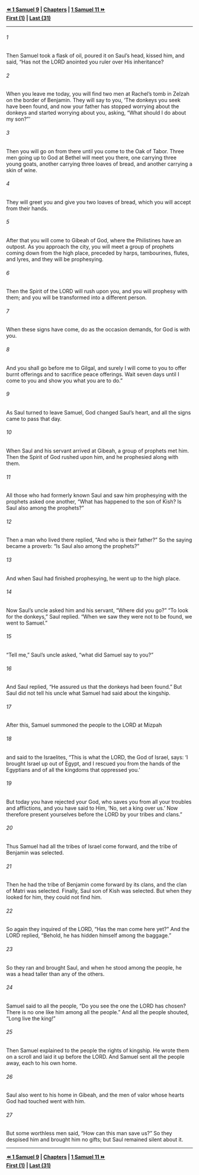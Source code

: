   
**[⏪ 1 Samuel 9](./1%20Samuel%209.md) | [Chapters](./_index.md) | [1 Samuel 11 ⏩](./1%20Samuel%2011.md)**  
**[First (1)](./1%20Samuel%201.md) | [Last (31)](./1%20Samuel%2031.md)**  
  
---  
  
###### 1  
Then Samuel took a flask of oil, poured it on Saul’s head, kissed him, and said, “Has not the LORD anointed you ruler over His inheritance?  
  
###### 2  
When you leave me today, you will find two men at Rachel’s tomb in Zelzah on the border of Benjamin. They will say to you, ‘The donkeys you seek have been found, and now your father has stopped worrying about the donkeys and started worrying about you, asking, “What should I do about my son?”’  
  
###### 3  
Then you will go on from there until you come to the Oak of Tabor. Three men going up to God at Bethel will meet you there, one carrying three young goats, another carrying three loaves of bread, and another carrying a skin of wine.  
  
###### 4  
They will greet you and give you two loaves of bread, which you will accept from their hands.  
  
###### 5  
After that you will come to Gibeah of God, where the Philistines have an outpost. As you approach the city, you will meet a group of prophets coming down from the high place, preceded by harps, tambourines, flutes, and lyres, and they will be prophesying.  
  
###### 6  
Then the Spirit of the LORD will rush upon you, and you will prophesy with them; and you will be transformed into a different person.  
  
###### 7  
When these signs have come, do as the occasion demands, for God is with you.  
  
###### 8  
And you shall go before me to Gilgal, and surely I will come to you to offer burnt offerings and to sacrifice peace offerings. Wait seven days until I come to you and show you what you are to do.”  
  
###### 9  
As Saul turned to leave Samuel, God changed Saul’s heart, and all the signs came to pass that day.  
  
###### 10  
When Saul and his servant arrived at Gibeah, a group of prophets met him. Then the Spirit of God rushed upon him, and he prophesied along with them.  
  
###### 11  
All those who had formerly known Saul and saw him prophesying with the prophets asked one another, “What has happened to the son of Kish? Is Saul also among the prophets?”  
  
###### 12  
Then a man who lived there replied, “And who is their father?” So the saying became a proverb: “Is Saul also among the prophets?”  
  
###### 13  
And when Saul had finished prophesying, he went up to the high place.  
  
###### 14  
Now Saul’s uncle asked him and his servant, “Where did you go?” “To look for the donkeys,” Saul replied. “When we saw they were not to be found, we went to Samuel.”  
  
###### 15  
“Tell me,” Saul’s uncle asked, “what did Samuel say to you?”  
  
###### 16  
And Saul replied, “He assured us that the donkeys had been found.” But Saul did not tell his uncle what Samuel had said about the kingship.  
  
###### 17  
After this, Samuel summoned the people to the LORD at Mizpah  
  
###### 18  
and said to the Israelites, “This is what the LORD, the God of Israel, says: ‘I brought Israel up out of Egypt, and I rescued you from the hands of the Egyptians and of all the kingdoms that oppressed you.’  
  
###### 19  
But today you have rejected your God, who saves you from all your troubles and afflictions, and you have said to Him, ‘No, set a king over us.’ Now therefore present yourselves before the LORD by your tribes and clans.”  
  
###### 20  
Thus Samuel had all the tribes of Israel come forward, and the tribe of Benjamin was selected.  
  
###### 21  
Then he had the tribe of Benjamin come forward by its clans, and the clan of Matri was selected. Finally, Saul son of Kish was selected. But when they looked for him, they could not find him.  
  
###### 22  
So again they inquired of the LORD, “Has the man come here yet?” And the LORD replied, “Behold, he has hidden himself among the baggage.”  
  
###### 23  
So they ran and brought Saul, and when he stood among the people, he was a head taller than any of the others.  
  
###### 24  
Samuel said to all the people, “Do you see the one the LORD has chosen? There is no one like him among all the people.” And all the people shouted, “Long live the king!”  
  
###### 25  
Then Samuel explained to the people the rights of kingship. He wrote them on a scroll and laid it up before the LORD. And Samuel sent all the people away, each to his own home.  
  
###### 26  
Saul also went to his home in Gibeah, and the men of valor whose hearts God had touched went with him.  
  
###### 27  
But some worthless men said, “How can this man save us?” So they despised him and brought him no gifts; but Saul remained silent about it.  
  
  
---  
  
**[⏪ 1 Samuel 9](./1%20Samuel%209.md) | [Chapters](./_index.md) | [1 Samuel 11 ⏩](./1%20Samuel%2011.md)**  
**[First (1)](./1%20Samuel%201.md) | [Last (31)](./1%20Samuel%2031.md)**  
  
